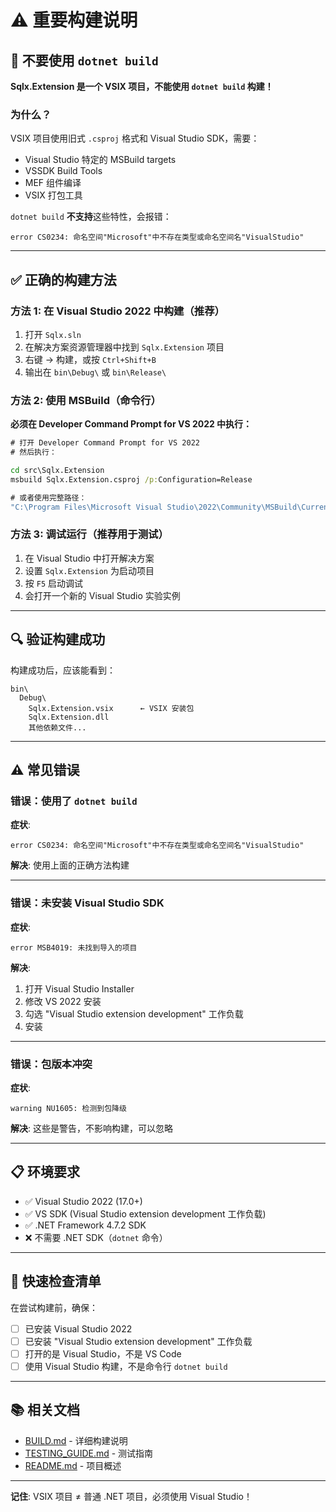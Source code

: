 # ⚠️ 重要构建说明

## 🚫 不要使用 `dotnet build`

**Sqlx.Extension 是一个 VSIX 项目，不能使用 `dotnet build` 构建！**

### 为什么？

VSIX 项目使用旧式 `.csproj` 格式和 Visual Studio SDK，需要：
- Visual Studio 特定的 MSBuild targets
- VSSDK Build Tools
- MEF 组件编译
- VSIX 打包工具

`dotnet build` **不支持**这些特性，会报错：
```
error CS0234: 命名空间"Microsoft"中不存在类型或命名空间名"VisualStudio"
```

---

## ✅ 正确的构建方法

### 方法 1: 在 Visual Studio 2022 中构建（推荐）

1. 打开 `Sqlx.sln`
2. 在解决方案资源管理器中找到 `Sqlx.Extension` 项目
3. 右键 → 构建，或按 `Ctrl+Shift+B`
4. 输出在 `bin\Debug\` 或 `bin\Release\`

### 方法 2: 使用 MSBuild（命令行）

**必须在 Developer Command Prompt for VS 2022 中执行：**

```cmd
# 打开 Developer Command Prompt for VS 2022
# 然后执行：

cd src\Sqlx.Extension
msbuild Sqlx.Extension.csproj /p:Configuration=Release

# 或者使用完整路径：
"C:\Program Files\Microsoft Visual Studio\2022\Community\MSBuild\Current\Bin\MSBuild.exe" Sqlx.Extension.csproj
```

### 方法 3: 调试运行（推荐用于测试）

1. 在 Visual Studio 中打开解决方案
2. 设置 `Sqlx.Extension` 为启动项目
3. 按 `F5` 启动调试
4. 会打开一个新的 Visual Studio 实验实例

---

## 🔍 验证构建成功

构建成功后，应该能看到：

```
bin\
  Debug\
    Sqlx.Extension.vsix      ← VSIX 安装包
    Sqlx.Extension.dll
    其他依赖文件...
```

---

## ⚠️ 常见错误

### 错误：使用了 `dotnet build`

**症状**:
```
error CS0234: 命名空间"Microsoft"中不存在类型或命名空间名"VisualStudio"
```

**解决**: 使用上面的正确方法构建

---

### 错误：未安装 Visual Studio SDK

**症状**:
```
error MSB4019: 未找到导入的项目
```

**解决**: 
1. 打开 Visual Studio Installer
2. 修改 VS 2022 安装
3. 勾选 "Visual Studio extension development" 工作负载
4. 安装

---

### 错误：包版本冲突

**症状**:
```
warning NU1605: 检测到包降级
```

**解决**: 这些是警告，不影响构建，可以忽略

---

## 📋 环境要求

- ✅ Visual Studio 2022 (17.0+)
- ✅ VS SDK (Visual Studio extension development 工作负载)
- ✅ .NET Framework 4.7.2 SDK
- ❌ 不需要 .NET SDK（`dotnet` 命令）

---

## 🎯 快速检查清单

在尝试构建前，确保：

- [ ] 已安装 Visual Studio 2022
- [ ] 已安装 "Visual Studio extension development" 工作负载
- [ ] 打开的是 Visual Studio，不是 VS Code
- [ ] 使用 Visual Studio 构建，不是命令行 `dotnet build`

---

## 📚 相关文档

- [BUILD.md](BUILD.md) - 详细构建说明
- [TESTING_GUIDE.md](TESTING_GUIDE.md) - 测试指南
- [README.md](README.md) - 项目概述

---

**记住**: VSIX 项目 ≠ 普通 .NET 项目，必须使用 Visual Studio！

